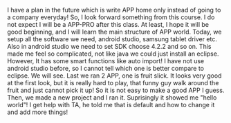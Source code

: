 I have a plan in the future which is write APP home only instead of going to a company everyday! So, I look forward something from this course. I do not expect I will be a APP-PRO after this class. At least, I hope it will be good beginning, and I will learn the main structure of APP world.
Today, we setup all the software we need, android studio, samsung tablet driver etc. Also in android studio we need to set SDK choose 4.2.2 and so on. This made me feel so complicated, not like java we could just install an eclipse. However, It has some smart functions like auto import! I have not use android studio before, so I cannot tell which one is better compare to eclipse. We will see.
Last we ran 2 APP, one is fruit slick. It looks very good at the first look, but it is really hard to play, that funny guy walk around the fruit and just cannot pick it up! So it is not easy to make a good APP I guess. Then, we made a new project and I ran it. Suprisingly it showed me "hello world"! I get help with TA, he told me that is default and how to change it and add more things! 
